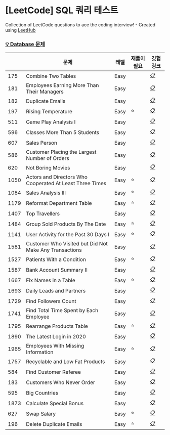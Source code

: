 # [LeetCode] SQL 쿼리 테스트
Collection of LeetCode questions to ace the coding interview! - Created using [LeetHub](https://github.com/QasimWani/LeetHub)

### [💡 Database 문제](https://leetcode.com/problemset/database)
|  | 문제 | 레벨 | 재풀이 필요 | 깃헙 링크 |
| --- | --- | --- | --- | --- |
| 175 | Combine Two Tables | Easy |  | [📋](https://github.com/aramssong/LeetCode_SQL/tree/main/0175-combine-two-tables) |
| 181 | Employees Earning More Than Their Managers | Easy |  | [📋](https://github.com/aramssong/LeetCode_SQL/tree/main/0181-employees-earning-more-than-their-managers) |
| 182 | Duplicate Emails | Easy |  | [📋](https://github.com/aramssong/LeetCode_SQL/tree/main/0182-duplicate-emails) |
| 197 | Rising Temperature | Easy | ⭐ | [📋](https://github.com/aramssong/LeetCode_SQL/tree/main/0197-rising-temperature) |
| 511 | Game Play Analysis I | Easy |  | [📋](https://github.com/aramssong/LeetCode_SQL/tree/main/0511-game-play-analysis-i) |
| 596 | Classes More Than 5 Students | Easy |  | [📋](https://github.com/aramssong/LeetCode_SQL/tree/main/0596-classes-more-than-5-students) |
| 607 | Sales Person | Easy |  | [📋](https://github.com/aramssong/LeetCode_SQL/tree/main/0607-sales-person) |
| 586 | Customer Placing the Largest Number of Orders | Easy |  | [📋](https://github.com/aramssong/LeetCode_SQL/tree/main/0586-customer-placing-the-largest-number-of-orders) |
| 620 | Not Boring Movies | Easy |  | [📋](https://github.com/aramssong/LeetCode_SQL/tree/main/0620-not-boring-movies) |
| 1050 | Actors and Directors Who Cooperated At Least Three Times | Easy | ⭐ | [📋](https://github.com/aramssong/LeetCode_SQL/tree/main/1050-actors-and-directors-who-cooperated-at-least-three-times) |
| 1084 | Sales Analysis III | Easy | ⭐ | [📋](https://github.com/aramssong/LeetCode_SQL/tree/main/1084-sales-analysis-iii) |
| 1179 | Reformat Department Table | Easy | ⭐ | [📋](https://github.com/aramssong/LeetCode_SQL/tree/main/1179-reformat-department-table) |
| 1407 | Top Travellers | Easy |  | [📋](https://github.com/aramssong/LeetCode_SQL/tree/main/1407-top-travellers) |
| 1484 | Group Sold Products By The Date | Easy | ⭐ | [📋](https://github.com/aramssong/LeetCode_SQL/tree/main/1484-group-sold-products-by-the-date) |
| 1141 | User Activity for the Past 30 Days I | Easy | ⭐ | [📋](https://github.com/aramssong/LeetCode_SQL/tree/main/1141-user-activity-for-the-past-30-days-i) |
| 1581 | Customer Who Visited but Did Not Make Any Transactions | Easy |  | [📋](https://github.com/aramssong/LeetCode_SQL/tree/main/1581-customer-who-visited-but-did-not-make-any-transactions) |
| 1527 | Patients With a Condition | Easy | ⭐ | [📋](https://github.com/aramssong/LeetCode_SQL/tree/main/1527-patients-with-a-condition) |
| 1587 | Bank Account Summary II | Easy |  | [📋](https://github.com/aramssong/LeetCode_SQL/tree/main/1587-bank-account-summary-ii) |
| 1667 | Fix Names in a Table | Easy | ⭐ | [📋](https://github.com/aramssong/LeetCode_SQL/tree/main/1667-fix-names-in-a-table) |
| 1693 | Daily Leads and Partners | Easy |  | [📋](https://github.com/aramssong/LeetCode_SQL/tree/main/1693-daily-leads-and-partners) |
| 1729 | Find Followers Count | Easy |  | [📋](https://github.com/aramssong/LeetCode_SQL/tree/main/1729-find-followers-count) |
| 1741 | Find Total Time Spent by Each Employee | Easy |  | [📋](https://github.com/aramssong/LeetCode_SQL/tree/main/1741-find-total-time-spent-by-each-employee) |
| 1795 | Rearrange Products Table | Easy | ⭐ | [📋](https://github.com/aramssong/LeetCode_SQL/tree/main/1795-rearrange-products-table) |
| 1890 | The Latest Login in 2020 | Easy |  | [📋](https://github.com/aramssong/LeetCode_SQL/tree/main/1890-the-latest-login-in-2020) |
| 1965 | Employees With Missing Information | Easy | ⭐ | [📋](https://github.com/aramssong/LeetCode_SQL/tree/main/1965-employees-with-missing-information) |
| 1757 | Recyclable and Low Fat Products | Easy |  | [📋](https://github.com/aramssong/LeetCode_SQL/tree/main/1757-recyclable-and-low-fat-products) |
| 584 | Find Customer Referee | Easy |  | [📋](https://github.com/aramssong/LeetCode_SQL/tree/main/0584-find-customer-referee) |
| 183 | Customers Who Never Order | Easy |  | [📋](https://github.com/aramssong/LeetCode_SQL/tree/main/0183-customers-who-never-order) |
| 595 | Big Countries | Easy |  | [📋](https://github.com/aramssong/LeetCode_SQL/tree/main/0595-big-countries) |
| 1873 | Calculate Special Bonus | Easy |  | [📋](https://github.com/aramssong/LeetCode_SQL/tree/main/1873-calculate-special-bonus) |
| 627 | Swap Salary | Easy | ⭐ | [📋](https://github.com/aramssong/LeetCode_SQL/tree/main/0627-swap-salary) |
| 196 | Delete Duplicate Emails | Easy | ⭐ | [📋](https://github.com/aramssong/LeetCode_SQL/tree/main/0196-delete-duplicate-emails) |
